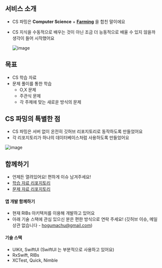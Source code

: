 ## 서비스 소개
- CS 파밍은 **Computer Science** + **[Farming](https://namu.wiki/w/%ED%8C%8C%EB%B0%8D)** 을 합친 말이에요
- CS 지식을 수동적으로 배우는 것이 아닌 조금 더 능동적으로 배울 수 있지 않을까 생각이 들어 시작했어요

  ![image](https://github.com/CSFarming/.github/assets/74225754/8b8854de-d0d2-497f-8d17-6b637fb06af5)

## 목표
- CS 학습 자료
- 문제 풀이를 통한 학습
  - O,X 문제
  - 주관식 문제
  - 각 주제에 맞는 새로운 방식의 문제

## CS 파밍의 특별한 점
- CS 파밍은 서버 없이 온전히 깃허브 리포지토리로 동작하도록 만들었어요
- 각 리포지토리가 하나의 데이터베이스처럼 사용하도록 만들었어요

![image](https://github.com/CSFarming/.github/assets/74225754/c10f76a7-5540-44d4-a38d-d9c9dd141aff)

## 함께하기
- 언제든 열려있어요! 편하게 이슈 남겨주세요!
- [학습 자료 리포지토리](https://github.com/CSFarming/CSFarming-Archive)
- [문제 자료 리포지토리](https://github.com/CSFarming/CSFarming-Problem-Archive)

#### 앱 개발 함께하기
- 현재 RIBs 아키텍처를 이용해 개발하고 있어요
- 아래 기술 스택에 관심 있으신 분은 편한 방식으로 연락 주세요! (깃허브 이슈, 메일 상관 없습니다 - hogumachu@gmail.com)

#### 기술 스택
- UIKit, SwiftUI (SwiftUI 는 부분적으로 사용하고 있어요)
- RxSwift, RIBs
- XCTest, Quick, Nimble
